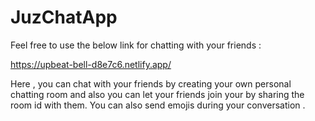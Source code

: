 # JuzChatApp

Feel free to use the below link for chatting with your friends  :

https://upbeat-bell-d8e7c6.netlify.app/

Here , you can chat with your friends by creating your own personal chatting room and also you can let your friends join your by sharing the room id with them.
You can also send emojis during your conversation .
